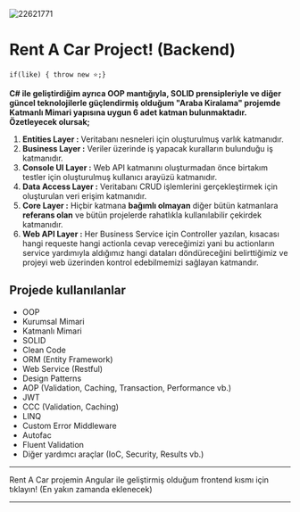 ![22621771](https://user-images.githubusercontent.com/81384110/116071424-8fa20f80-a696-11eb-8cb5-6ffc9211b4c6.jpg)

# Rent A Car Project! (Backend)
`if(like) { throw new ⭐️;}`


**C# ile geliştirdiğim ayrıca OOP mantığıyla, SOLID prensipleriyle ve diğer güncel teknolojilerle güçlendirmiş olduğum "Araba Kiralama" projemde Katmanlı Mimari yapısına uygun 6 adet katman bulunmaktadır. Özetleyecek olursak;**


1. **Entities Layer :** Veritabanı nesneleri için oluşturulmuş varlık katmanıdır.
2. **Business Layer :** Veriler üzerinde iş yapacak kuralların bulunduğu iş katmanıdır.
3. **Console UI Layer :** Web API katmanını oluşturmadan önce birtakım testler için oluşturulmuş kullanıcı arayüzü katmanıdır.
4. **Data Access Layer :** Veritabanı CRUD işlemlerini gerçekleştirmek için oluşturulan veri erişim katmanıdır.
5. **Core Layer :** Hiçbir katmana **bağımlı olmayan** diğer bütün katmanlara **referans olan** ve bütün projelerde rahatlıkla kullanılabilir çekirdek katmanıdır.
6. **Web API Layer :** Her Business Service için Controller yazılan, kısacası hangi requeste hangi actionla cevap vereceğimizi yani bu actionların service yardımıyla aldığımız hangi dataları döndüreceğini belirttiğimiz ve projeyi web üzerinden kontrol edebilmemizi sağlayan katmandır.

## Projede kullanılanlar

* OOP
* Kurumsal Mimari
* Katmanlı Mimari
* SOLID
* Clean Code
* ORM (Entity Framework)
* Web Service (Restful)
* Design Patterns
* AOP (Validation, Caching, Transaction, Performance vb.)
* JWT
* CCC (Validation, Caching)
* LINQ
* Custom Error Middleware
* Autofac
* Fluent Validation
* Diğer yardımcı araçlar (IoC, Security, Results vb.)

- - -

Rent A Car projemin Angular ile geliştirmiş olduğum frontend kısmı için tıklayın! (En yakın zamanda eklenecek)

- - -
